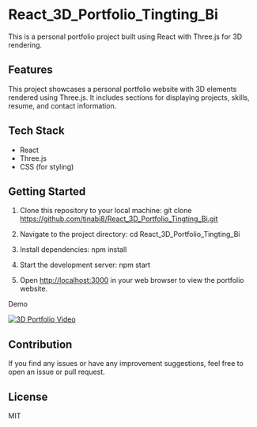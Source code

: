 # React_3D_Portfolio_Tingting_Bi

This is a personal portfolio project built using React with Three.js for 3D rendering.

## Features

This project showcases a personal portfolio website with 3D elements rendered using Three.js. It includes sections for displaying projects, skills, resume, and contact information.

## Tech Stack

- React
- Three.js
- CSS (for styling)

## Getting Started

1. Clone this repository to your local machine: git clone https://github.com/tinabi8/React_3D_Portfolio_Tingting_Bi.git

2. Navigate to the project directory: cd React_3D_Portfolio_Tingting_Bi

   
3. Install dependencies: npm install


4. Start the development server: npm start


5. Open [http://localhost:3000](http://localhost:3000) in your web browser to view the portfolio website.

Demo

[![3D Portfolio Video](https://img.youtube.com/vi/YOUR_VIDEO_ID/0.jpg)](https://www.youtube.com/watch?v=YOUR_VIDEO_ID)



## Contribution

If you find any issues or have any improvement suggestions, feel free to open an issue or pull request.

## License

MIT








